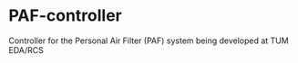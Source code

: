 # PAF-controller
Controller for the Personal Air Filter (PAF) system being developed at TUM EDA/RCS
